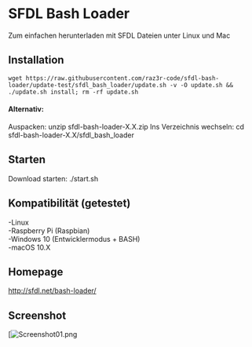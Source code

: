 # SFDL Bash Loader

Zum einfachen herunterladen mit SFDL Dateien unter Linux und Mac

## Installation

```
wget https://raw.githubusercontent.com/raz3r-code/sfdl-bash-loader/update-test/sfdl_bash_loader/update.sh -v -O update.sh && ./update.sh install; rm -rf update.sh
```

#### Alternativ:
Auspacken: unzip sfdl-bash-loader-X.X.zip
Ins Verzeichnis wechseln: cd sfdl-bash-loader-X.X/sfdl_bash_loader  

## Starten
Download starten: ./start.sh  

## Kompatibilität (getestet)
-Linux  
-Raspberry Pi (Raspbian)  
-Windows 10 (Entwicklermodus + BASH)  
-macOS 10.X 

## Homepage
http://sfdl.net/bash-loader/

## Screenshot
[![Screenshot01.png](https://s18.postimg.org/7528w9zcp/687474703a2f2f6673352e64697265637475706c6f61642e6e65742f696d6167.png)
